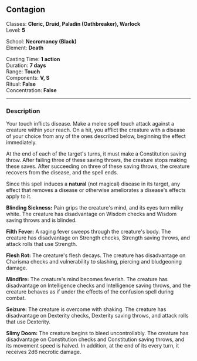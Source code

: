 ## Contagion

Classes: **Cleric, Druid, Paladin (Oathbreaker), Warlock**  
Level: **5**  

School: **Necromancy (Black)**  
Element: **Death**  

Casting Time: **1 action**  
Duration: **7 days**  
Range: **Touch**  
Components: **V, S**  
Ritual: **False**  
Concentration: **False**  

------

### Description

Your touch inflicts disease. Make a melee spell touch attack against a creature within your reach. On a hit, you afflict the creature with a disease of your choice from any of the ones described below, beginning the effect immediately.

At the end of each of the target's turns, it must make a Constitution saving throw. After failing three of these saving throws, the creature stops making these saves. After succeeding on three of these saving throws, the creature recovers from the disease, and the spell ends.

Since this spell induces a **natural** (not magical) disease in its target, any effect that removes a disease or otherwise ameliorates a disease's effects apply to it.

**Blinding Sickness:** Pain grips the creature's mind, and its eyes turn milky white. The creature has disadvantage on Wisdom checks and Wisdom saving throws and is blinded.

**Filth Fever:** A raging fever sweeps through the creature's body. The creature has disadvantage on Strength checks, Strength saving throws, and attack rolls that use Strength.

**Flesh Rot:** The creature's flesh decays. The creature has disadvantage on Charisma checks and vulnerability to slashing, piercing and bludgeoning damage.

**Mindfire:** The creature's mind becomes feverish. The creature has disadvantage on Intelligence checks and Intelligence saving throws, and the creature behaves as if under the effects of the confusion spell during combat.

**Seizure:** The creature is overcome with shaking. The creature has disadvantage on Dexterity checks, Dexterity saving throws, and attack rolls that use Dexterity.

**Slimy Doom:** The creature begins to bleed uncontrollably. The creature has disadvantage on Constitution checks and Constitution saving throws, and its movement speed is halved. In addition, at the end of its every turn, it receives 2d6 necrotic damage.